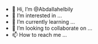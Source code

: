 - 👋 Hi, I’m @Abdallahelbily
- 👀 I’m interested in ...
- 🌱 I’m currently learning ...
- 💞️ I’m looking to collaborate on ...
- 📫 How to reach me ...

<!---
Abdallahelbily/Abdallahelbily is a ✨ special ✨ repository because its `README.md` (this file) appears on your GitHub profile.
You can click the Preview link to take a look at your changes.
--->
